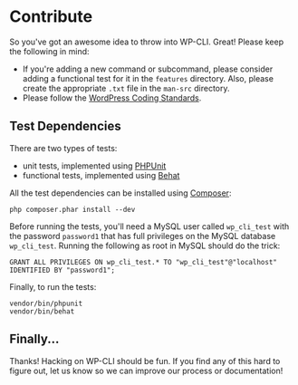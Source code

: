 Contribute
==========

So you've got an awesome idea to throw into WP-CLI. Great! Please keep the
following in mind:

* If you're adding a new command or subcommand, please consider adding a functional test for it in the `features` directory. Also, please create the appropriate `.txt` file in the `man-src` directory.
* Please follow the [WordPress Coding Standards](http://make.wordpress.org/core/handbook/coding-standards/).

Test Dependencies
-----------------

There are two types of tests:

* unit tests, implemented using [PHPUnit](http://phpunit.de/)
* functional tests, implemented using [Behat](http://behat.org)

All the test dependencies can be installed using [Composer](http://getcomposer.org/):

    php composer.phar install --dev

Before running the tests, you'll need a MySQL user called `wp_cli_test` with the
password `password1` that has full privileges on the MySQL database `wp_cli_test`.
Running the following as root in MySQL should do the trick:

    GRANT ALL PRIVILEGES ON wp_cli_test.* TO "wp_cli_test"@"localhost" IDENTIFIED BY "password1";

Finally, to run the tests:

    vendor/bin/phpunit
    vendor/bin/behat

Finally...
----------

Thanks! Hacking on WP-CLI should be fun. If you find any of this hard to figure
out, let us know so we can improve our process or documentation!
